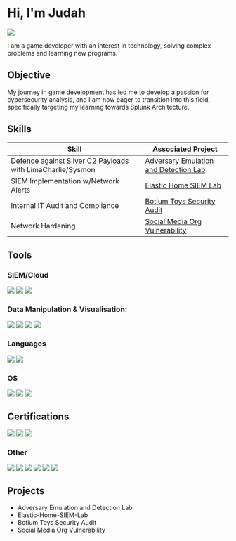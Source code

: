 # Hi, I'm Judah
<a href="https://www.linkedin.com/in/judahkynard/"><img src="https://img.shields.io/badge/-LinkedIn-0072b1?&style=for-the-badge&logo=linkedin&logoColor=white" /></a>

I am a game developer with an interest in technology, solving complex problems and learning new programs.

## Objective

My journey in game development has led me to develop a passion for cybersecurity analysis, and I am now eager to transition into this field, specifically targeting my learning towards Splunk Architecture.

## Skills

| Skill                                         | Associated Project         |
|-----------------------------------------------|----------------------------|
| Defence against Sliver C2 Payloads with LimaCharlie/Sysmon|<a href="https://github.com/JudahK96/SOC-Analyst-LimaCharlie-Lab">Adversary Emulation and Detection Lab</a>|
| SIEM Implementation w/Network Alerts|<a href="https://github.com/JudahK96/Elastic-Home-SIEM-Lab">Elastic Home SIEM Lab</a>|
| Internal IT Audit and Compliance | <a href="https://github.com/JudahK96/Botium-Toys-Internal-IT-Audit-Lab">Botium Toys Security Audit</a>|
| Network Hardening | <a href="https://github.com/JudahK96/Social-Media-Org-Vulnerability-Assessment-Lab">Social Media Org Vulnerability</a>|
<!--
| SIEM Implementation and Log Analysis | <a href="InsertURL">Project</a> |
| Network Traffic Monitoring and Attack Detection | <a href="InsertURL">Project</a> |
| Security Automation with Shuffle SOAR | <a href="InsertURL">Project</a> |
| Incident Response Planning and Execution | <a href="InsertURL">Project</a> |
| Case Management with TheHive | <a href="InsertURL">Project</a> |
| Scripting and Automation for Threat Mitigation | <a href="InsertURL">Project</a> |
-->
## Tools

### SIEM/Cloud
<div>
    <img src="https://img.shields.io/badge/-Elastic-005571?&style=for-the-badge&logo=Elastic&logoColor=white" />
    <img src="https://img.shields.io/badge/-Chronicle-000000?&style=for-the-badge&logo=google&logoColor=white" />
    <img src="https://img.shields.io/badge/-Splunk-000000?&style=for-the-badge&logo=Splunk&logoColor=white" />
</div>

### Data Manipulation & Visualisation:
<div>
    <img src="https://img.shields.io/badge/-Kibana-005571?&style=for-the-badge&logo=Kibana&logoColor=white" />
    <img src="https://img.shields.io/badge/-MySQL-4479A1?&style=for-the-badge&logo=MySQL&logoColor=white" />
    <img src="https://img.shields.io/badge/-Jupyter-F37626?style=for-the-badge&logo=Jupyter&logoColor=white" />
    <img src="https://img.shields.io/badge/-Wireshark-1679A7?&style=for-the-badge&logo=Wireshark&logoColor=white" />
</div>

### Languages
<div>
    <img src="https://img.shields.io/badge/-Python%203-3776AB?&style=for-the-badge&logo=Python&logoColor=white" />
    <img src="https://img.shields.io/badge/-SQL-4479A1?&style=for-the-badge&logo=Microsoft%20SQL%20Server&logoColor=white" />
</div>

### OS
<div>
    <img src="https://img.shields.io/badge/-Linux-FCC624?&style=for-the-badge&logo=Linux&logoColor=black" />
    <img src="https://img.shields.io/badge/-Kali%20Linux-557C8C?&style=for-the-badge&logo=kali-linux&logoColor=white" />
    <img src="https://img.shields.io/badge/-Windows-0078D4?&style=for-the-badge&logo=windows&logoColor=white" />
</div>

## Certifications
<div>
<img src="https://img.shields.io/badge/-Google_Cybersecurity_Professional-4285F4?&style=for-the-badge&logo=Google&logoColor=white" />
<img src="https://img.shields.io/badge/-Google_IT_Support-4285F4?&style=for-the-badge&logo=Google&logoColor=white" />
<img src="https://img.shields.io/badge/-UNC_Charlotte_Generative_AI-004B49?&style=for-the-badge&logo=university&logoColor=white" />
<div>

### Other
<div>
    <img src="https://img.shields.io/badge/-Jira-0052CC?style=for-the-badge&logo=Jira&logoColor=white" />
    <img src="https://img.shields.io/badge/-Perforce-404040?&style=for-the-badge&logo=Perforce&logoColor=white" />
    <img src="https://img.shields.io/badge/-Confluence-000000?&style=for-the-badge&logo=Confluence&logoColor=white" />
    <img src="https://img.shields.io/badge/-Microsoft_Teams-6264A7?&style=for-the-badge&logo=Microsoft-Teams&logoColor=white" />
    <img src="https://img.shields.io/badge/-Slack-4A154B?&style=for-the-badge&logo=Slack&logoColor=white" />
    <img src="https://img.shields.io/badge/-ShotGrid-000000?&style=for-the-badge&logo=ShotGrid&logoColor=white" />
</div>
    
## Projects
- Adversary Emulation and Detection Lab
- Elastic-Home-SIEM-Lab
- Botium Toys Security Audit
- Social Media Org Vulnerability
